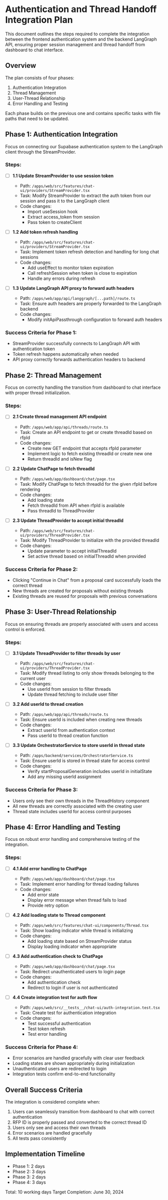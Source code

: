 # Authentication and Thread Handoff Integration Plan

This document outlines the steps required to complete the integration between the frontend authentication system and the backend LangGraph API, ensuring proper session management and thread handoff from dashboard to chat interface.

## Overview

The plan consists of four phases:

1. Authentication Integration
2. Thread Management
3. User-Thread Relationship
4. Error Handling and Testing

Each phase builds on the previous one and contains specific tasks with file paths that need to be updated.

## Phase 1: Authentication Integration

Focus on connecting our Supabase authentication system to the LangGraph client through the StreamProvider.

### Steps:

- [ ] **1.1 Update StreamProvider to use session token**

  - Path: `/apps/web/src/features/chat-ui/providers/StreamProvider.tsx`
  - Task: Modify StreamProvider to extract the auth token from our session and pass it to the LangGraph client
  - Code changes:
    - Import useSession hook
    - Extract access_token from session
    - Pass token to createClient

- [ ] **1.2 Add token refresh handling**

  - Path: `/apps/web/src/features/chat-ui/providers/StreamProvider.tsx`
  - Task: Implement token refresh detection and handling for long chat sessions
  - Code changes:
    - Add useEffect to monitor token expiration
    - Call refreshSession when token is close to expiration
    - Handle any errors during refresh

- [ ] **1.3 Update LangGraph API proxy to forward auth headers**
  - Path: `/apps/web/app/api/langgraph/[...path]/route.ts`
  - Task: Ensure auth headers are properly forwarded to the LangGraph backend
  - Code changes:
    - Modify initApiPassthrough configuration to forward auth headers

### Success Criteria for Phase 1:

- StreamProvider successfully connects to LangGraph API with authentication token
- Token refresh happens automatically when needed
- API proxy correctly forwards authentication headers to backend

## Phase 2: Thread Management

Focus on correctly handling the transition from dashboard to chat interface with proper thread initialization.

### Steps:

- [ ] **2.1 Create thread management API endpoint**

  - Path: `/apps/web/app/api/threads/route.ts`
  - Task: Create an API endpoint to get or create threadId based on rfpId
  - Code changes:
    - Create new GET endpoint that accepts rfpId parameter
    - Implement logic to fetch existing threadId or create new one
    - Return threadId and isNew flag

- [ ] **2.2 Update ChatPage to fetch threadId**

  - Path: `/apps/web/app/dashboard/chat/page.tsx`
  - Task: Modify ChatPage to fetch threadId for the given rfpId before rendering
  - Code changes:
    - Add loading state
    - Fetch threadId from API when rfpId is available
    - Pass threadId to ThreadProvider

- [ ] **2.3 Update ThreadProvider to accept initial threadId**
  - Path: `/apps/web/src/features/chat-ui/providers/ThreadProvider.tsx`
  - Task: Modify ThreadProvider to initialize with the provided threadId
  - Code changes:
    - Update parameter to accept initialThreadId
    - Set active thread based on initialThreadId when provided

### Success Criteria for Phase 2:

- Clicking "Continue in Chat" from a proposal card successfully loads the correct thread
- New threads are created for proposals without existing threads
- Existing threads are reused for proposals with previous conversations

## Phase 3: User-Thread Relationship

Focus on ensuring threads are properly associated with users and access control is enforced.

### Steps:

- [ ] **3.1 Update ThreadProvider to filter threads by user**

  - Path: `/apps/web/src/features/chat-ui/providers/ThreadProvider.tsx`
  - Task: Modify thread listing to only show threads belonging to the current user
  - Code changes:
    - Use userId from session to filter threads
    - Update thread fetching to include user filter

- [ ] **3.2 Add userId to thread creation**

  - Path: `/apps/web/app/api/threads/route.ts`
  - Task: Ensure userId is included when creating new threads
  - Code changes:
    - Extract userId from authentication context
    - Pass userId to thread creation function

- [ ] **3.3 Update OrchestratorService to store userId in thread state**
  - Path: `/apps/backend/services/OrchestratorService.ts`
  - Task: Ensure userId is stored in thread state for access control
  - Code changes:
    - Verify startProposalGeneration includes userId in initialState
    - Add any missing userId assignment

### Success Criteria for Phase 3:

- Users only see their own threads in the ThreadHistory component
- All new threads are correctly associated with the creating user
- Thread state includes userId for access control purposes

## Phase 4: Error Handling and Testing

Focus on robust error handling and comprehensive testing of the integration.

### Steps:

- [ ] **4.1 Add error handling to ChatPage**

  - Path: `/apps/web/app/dashboard/chat/page.tsx`
  - Task: Implement error handling for thread loading failures
  - Code changes:
    - Add error state
    - Display error message when thread fails to load
    - Provide retry option

- [ ] **4.2 Add loading state to Thread component**

  - Path: `/apps/web/src/features/chat-ui/components/Thread.tsx`
  - Task: Show loading indicator while thread is initializing
  - Code changes:
    - Add loading state based on StreamProvider status
    - Display loading indicator when appropriate

- [ ] **4.3 Add authentication check to ChatPage**

  - Path: `/apps/web/app/dashboard/chat/page.tsx`
  - Task: Redirect unauthenticated users to login page
  - Code changes:
    - Add authentication check
    - Redirect to login if user is not authenticated

- [ ] **4.4 Create integration test for auth flow**
  - Path: `/apps/web/src/__tests__/chat-ui/auth-integration.test.tsx`
  - Task: Create test for authentication integration
  - Code changes:
    - Test successful authentication
    - Test token refresh
    - Test error handling

### Success Criteria for Phase 4:

- Error scenarios are handled gracefully with clear user feedback
- Loading states are shown appropriately during initialization
- Unauthenticated users are redirected to login
- Integration tests confirm end-to-end functionality

## Overall Success Criteria

The integration is considered complete when:

1. Users can seamlessly transition from dashboard to chat with correct authentication
2. RFP ID is properly passed and converted to the correct thread ID
3. Users only see and access their own threads
4. Error scenarios are handled gracefully
5. All tests pass consistently

## Implementation Timeline

- Phase 1: 2 days
- Phase 2: 3 days
- Phase 3: 2 days
- Phase 4: 3 days

Total: 10 working days
Target Completion: June 30, 2024
